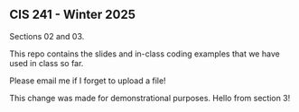 ## CIS 241 - Winter 2025

Sections 02 and 03.

This repo contains the slides and in-class coding examples that we have used in class so far. 

Please email me if I forget to upload a file! 

This change was made for demonstrational purposes.
Hello from section 3!
